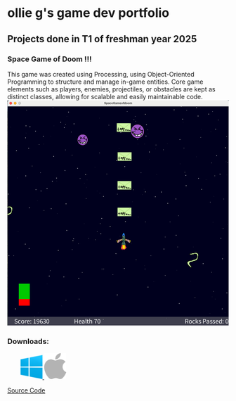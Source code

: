 # ollie g's game dev portfolio 

## Projects done in T1 of freshman year 2025

### Space Game of Doom !!!

This game was created using Processing, using Object-Oriented Programming to structure and manage in-game entities. Core game elements such as players, enemies, projectiles, or obstacles are kept as distinct classes, allowing for scalable and easily maintainable code.
![Running Game](https://github.com/pwspew/portfolio2/blob/main/images/spacelook.png?raw=true)
### Downloads:
<a href="https://github.com/pwspew/portfolio2/blob/main/src/SpaceGameofDoom/windows-amd64.zip">
  <img src="https://github.com/pwspew/portfolio2/blob/main/images/windlogo.png" alt="Windows" width="50" style="margin-left:30px;">
</a>



<a href="https://github.com/pwspew/portfolio2/blob/main/src/SpaceGameofDoom/macos-aarch64.zip">
  <img src="https://github.com/pwspew/portfolio2/blob/main/images/applogo.png" alt="MacOS" width="50" style="margin-right:30px;">
</a>


[Source Code]()
